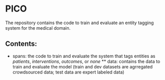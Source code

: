 # PICO

The repository contains the code to train and evaluate an entity tagging system for the medical domain. 

## Contents:
* spans: the code to train and evaluate the system that tags entities as _patients_, _interventions_, _outcomes_, or _none_
** data: contains the data to train and evaluate the model (train and dev datasets are agrregated crowdsourced data; test data are expert labeled data)
